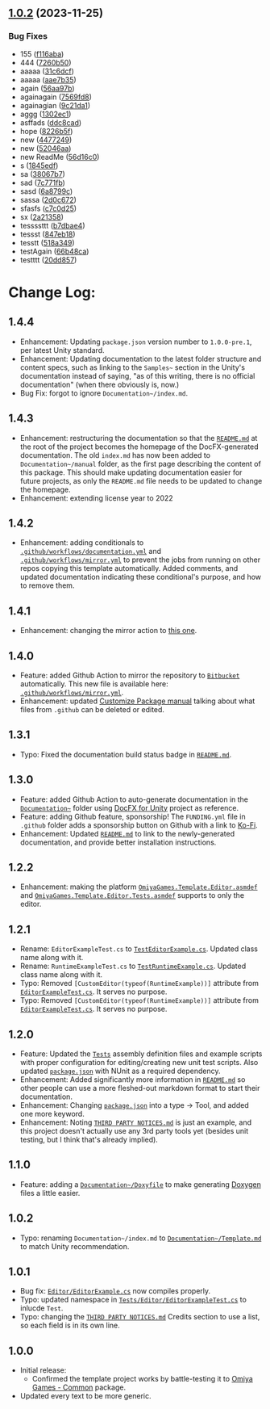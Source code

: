 ## [1.0.2](https://github.com/whynames/BotanLib/compare/v1.0.1...v1.0.2) (2023-11-25)


### Bug Fixes

* 155 ([f116aba](https://github.com/whynames/BotanLib/commit/f116aba570f6e0c8bff3311f875db5c18fdffa66))
* 444 ([7260b50](https://github.com/whynames/BotanLib/commit/7260b508e7ea385a8ba2789660acb175c48ae207))
* aaaaa ([31c6dcf](https://github.com/whynames/BotanLib/commit/31c6dcfa213c2bbba5f432acc17af07647748e8f))
* aaaaa ([aae7b35](https://github.com/whynames/BotanLib/commit/aae7b35644681c7862d1baa05e57dccb129a0528))
* again ([56aa97b](https://github.com/whynames/BotanLib/commit/56aa97b26a8dc087c78c5fac8d693da454d7a451))
* againagain ([7569fd8](https://github.com/whynames/BotanLib/commit/7569fd80a0f661296e4990b3820dab3e4d6cad5e))
* againagian ([9c21da1](https://github.com/whynames/BotanLib/commit/9c21da1d28d4ed392424be15856a7562f9baf3a6))
* aggg ([1302ec1](https://github.com/whynames/BotanLib/commit/1302ec13adc2f6418252167285eb4175d6c9e5c7))
* asffads ([ddc8cad](https://github.com/whynames/BotanLib/commit/ddc8cad5a3971309d1346c400f12efc5270856fe))
* hope ([8226b5f](https://github.com/whynames/BotanLib/commit/8226b5fa3b0fc5b7833542d791d4a5e970873ee6))
* new ([4477249](https://github.com/whynames/BotanLib/commit/44772493fd9d7b6a9bc6f6d7f12961683962c928))
* new ([52046aa](https://github.com/whynames/BotanLib/commit/52046aa5aee010f11201c0d129f250c20fd3a758))
* new ReadMe ([56d16c0](https://github.com/whynames/BotanLib/commit/56d16c0f5194f0dffed09f36c5cd18e538951b5d))
* s ([1845edf](https://github.com/whynames/BotanLib/commit/1845edfc09e376500279c91a2895b1a1b1da704d))
* sa ([38067b7](https://github.com/whynames/BotanLib/commit/38067b76654e9bfe0025c436962318f4111b760f))
* sad ([7c771fb](https://github.com/whynames/BotanLib/commit/7c771fbb235ac24c5c75b767b61a4f691c7c855b))
* sasd ([6a8799c](https://github.com/whynames/BotanLib/commit/6a8799c2293c82010e1697e76dd59a741902fe6b))
* sassa ([2d0c672](https://github.com/whynames/BotanLib/commit/2d0c6720fe8ef3bef33a3180d410b41b8f3b3dbc))
* sfasfs ([c7c0d25](https://github.com/whynames/BotanLib/commit/c7c0d254d55581c8963c10052bedf5205797d327))
* sx ([2a21358](https://github.com/whynames/BotanLib/commit/2a213589121c040ab432079360baeb630c1ae5e9))
* tessssttt ([b7dbae4](https://github.com/whynames/BotanLib/commit/b7dbae4f3ebb5d7acbdc0b14358a180d97d2eda4))
* tessst ([847eb18](https://github.com/whynames/BotanLib/commit/847eb186462e7b9bd9f4f32b0af8462736893dff))
* tesstt ([518a349](https://github.com/whynames/BotanLib/commit/518a3491e980432f2a96dc379d73b76eb725fc91))
* testAgain ([66b48ca](https://github.com/whynames/BotanLib/commit/66b48ca5fbb1c268875f08a2686864dc7ab74e36))
* testttt ([20dd857](https://github.com/whynames/BotanLib/commit/20dd8576059e2e88bda357b795e52f1184483c58))

# Change Log:

## 1.4.4

- Enhancement: Updating `package.json` version number to `1.0.0-pre.1`, per latest Unity standard.
- Enhancement: Updating documentation to the latest folder structure and content specs, such as linking to the `Samples~` section in the Unity's documentation instead of saying, "as of this writing, there is no official documentation" (when there obviously is, now.)
- Bug Fix: forgot to ignore `Documentation~/index.md`.

## 1.4.3

- Enhancement: restructuring the documentation so that the [`README.md`](/README.md) at the root of the project becomes the homepage of the DocFX-generated documentation.  The old `index.md` has now been added to `Documentation~/manual` folder, as the first page describing the content of this package.  This should make updating documentation easier for future projects, as only the `README.md` file needs to be updated to change the homepage.
- Enhancement: extending license year to 2022

## 1.4.2

- Enhancement: adding conditionals to [`.github/workflows/documentation.yml`](/.github/workflows/documentation.yml) and [`.github/workflows/mirror.yml`](/.github/workflows/mirror.yml) to prevent the jobs from running on other repos copying this template automatically.  Added comments, and updated documentation indicating these conditional's purpose, and how to remove them.

## 1.4.1

- Enhancement: changing the mirror action to [this one](https://github.com/marketplace/actions/mirroring-repository).

## 1.4.0

- Feature: added Github Action to mirror the repository to [`Bitbucket`](https://bitbucket.org/OmiyaGames/template-unity-package) automatically.  This new file is available here: [`.github/workflows/mirror.yml`](/.github/workflows/mirror.yml).
- Enhancement: updated [Customize Package manual](https://omiyagames.github.io/template-unity-package/manual/customizePackage.html) talking about what files from `.github` can be deleted or edited.

## 1.3.1

- Typo: Fixed the documentation build status badge in [`README.md`](/README.md).

## 1.3.0

- Feature: added Github Action to auto-generate documentation in the [`Documentation~`](/Documentation~) folder using [DocFX for Unity](https://github.com/NormandErwan/DocFxForUnity) project as reference.
- Feature: adding Github feature, sponsorship!  The `FUNDING.yml` file in `.github` folder adds a sponsorship button on Github with a link to [Ko-Fi](https://ko-fi.com/omiyagames).
- Enhancement: Updated [`README.md`](/README.md) to link to the newly-generated documentation, and provide better installation instructions.

## 1.2.2

- Enhancement: making the platform [`OmiyaGames.Template.Editor.asmdef`](/Editor/OmiyaGames.Template.Editor.asmdef) and [`OmiyaGames.Template.Editor.Tests.asmdef`](/Tests/Editor/OmiyaGames.Template.Editor.Tests.asmdef) supports to only the editor.

## 1.2.1

- Rename: `EditorExampleTest.cs` to [`TestEditorExample.cs`](/Tests/Editor/TestEditorExample.cs). Updated class name along with it.
- Rename: `RuntimeExampleTest.cs` to [`TestRuntimeExample.cs`](/Tests/Editor/TestRuntimeExample.cs). Updated class name along with it.
- Typo: Removed `[CustomEditor(typeof(RuntimeExample))]` attribute from [`EditorExampleTest.cs`](/Tests/Editor/TestEditorExample.cs). It serves no purpose.
- Typo: Removed `[CustomEditor(typeof(RuntimeExample))]` attribute from [`EditorExampleTest.cs`](/Tests/Editor/TestEditorExample.cs). It serves no purpose.

## 1.2.0

- Feature: Updated the [`Tests`](/Tests) assembly definition files and example scripts with proper configuration for editing/creating new unit test scripts. Also updated [`package.json`](/package.json) with NUnit as a required dependency.
- Enhancement: Added significantly more information in [`README.md`](/README.md) so other people can use a more fleshed-out markdown format to start their documentation.
- Enhancement: Changing [`package.json`](/package.json) into a type -> Tool, and added one more keyword.
- Enhancement: Noting [`THIRD PARTY NOTICES.md`](/THIRD%20PARTY%20NOTICES.md) is just an example, and this project doesn't actually use any 3rd party tools yet (besides unit testing, but I think that's already implied).

## 1.1.0

- Feature: adding a [`Documentation~/Doxyfile`](/Documentation~/Doxyfile) to make generating [Doxygen](http://doxygen.nl/) files a little easier.

## 1.0.2

- Typo: renaming `Documentation~/index.md` to [`Documentation~/Template.md`](/Documentation~/Template.md) to match Unity recommendation.

## 1.0.1

- Bug fix: [`Editor/EditorExample.cs`](/Editor/EditorExample.cs) now compiles properly.
- Typo: updated namespace in [`Tests/Editor/EditorExampleTest.cs`](/Tests/Editor/EditorExampleTest.cs) to inlucde `Test`.
- Typo: changing the [`THIRD PARTY NOTICES.md`](/THIRD%20PARTY%20NOTICES.md) Credits section to use a list, so each field is in its own line.

## 1.0.0

- Initial release:
    - Confirmed the template project works by battle-testing it to [Omiya Games - Common](https://github.com/OmiyaGames/omiya-games-common) package.
- Updated every text to be more generic.
